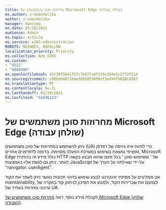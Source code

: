 ```yaml
---
title: מחרוזות סוכן משתמשים של Microsoft Edge (שולחן עבודה)
ms.author: v-smandalika
author: v-smandalika
manager: dansimp
ms.date: 03/18/2021
audience: Admin
ms.topic: article
ms.service: o365-administration
ROBOTS: NOINDEX, NOFOLLOW
localization_priority: Priority
ms.collection: Adm_O365
ms.custom:
- "8221"
- "9004596"
ms.openlocfilehash: 42c39f5661f57c7b57fa471f9c204e5c27f2f214
ms.sourcegitcommit: c08bed4071baa3bb5879496df3ed44fb828c8367
ms.translationtype: MT
ms.contentlocale: he-IL
ms.lasthandoff: 03/19/2021
ms.locfileid: "51036153"
---
```

# <a name="microsoft-edge-user-agent-strings-desktop"></a>מחרוזות סוכן משתמשים של Microsoft Edge (שולחן עבודה)

ניתן להשתמש במחרוזות של סוכן משתמשים (UA) כדי לזהות איזו גירסה של דפדפן ספציפי נמצאת בשימוש במערכת הפעלה מסוימת. בדומה לדפדפנים אחרים, Microsoft Edge כולל מידע זה בכותרת HTTP של ' משתמש-סוכן ' בכל פעם שהוא מבצע בקשה לאתר. ניתן גם לגשת אליו באמצעות JavaScript על-ידי שאילתה על הערך של "navigator. userAgent".

אנו ממליצים על מפתחי אינטרנט לבצע שימוש בזיהוי תכונות כאשר ניתן לשפר את הקוד maintainability, לצמצם את שברירות הקוד, ולמנוע את הסיכון לניתוק קוד במקרה של עדכוני מחרוזת בעתיד של UA.

לקבלת מידע נוסף, ראה [מחרוזת סוכן משתמשים של Microsoft Edge (שולחן העבודה)](https://docs.microsoft.com/microsoft-edge/web-platform/user-agent-string).


